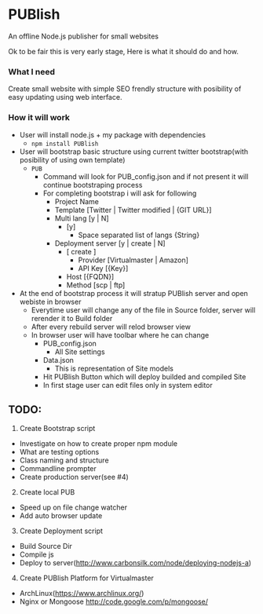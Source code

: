 PUBlish
=======

An offline Node.js publisher for small websites  

Ok to be fair this is very early stage, Here is what it should do and how.  

### What I need

Create small website with simple SEO frendly structure with posibility of easy updating using web interface.

### How it will work

* User will install node.js + my package with dependencies
  * ```npm install PUBlish```
* User will bootstrap basic structure using current twitter bootstrap(with posibility of using own template)
  * ```PUB```
     * Command will look for PUB_config.json and if not present it will continue bootstraping process
     * For completing bootstrap i will ask for following
       * Project Name
       * Template [Twitter | Twitter modified | {GIT URL}]
       * Multi lang [y | N]
         * [y]
             * Space separated list of langs {String}
       * Deployment server [y | create | N]
         * [ create ]
             * Provider [Virtualmaster | Amazon]
             * API Key [{Key}]
         * Host [{FQDN}]
         * Method [scp | ftp]        
* At the end of bootstrap process it will stratup PUBlish server and open webiste in browser
  * Everytime user will change any of the file in Source folder, server will rerender it to Build folder
  * After every rebuild server will relod browser view
  * In browser user will have toolbar where he can change
    * PUB_config.json
      * All Site settings
    * Data.json
      * This is representation of Site models
    * Hit PUBlish Button which will deploy builded and compiled Site
    * In first stage user can edit files only in system editor



## TODO:

1. Create Bootstrap script
  * Investigate on how to create proper npm module
  * What are testing options
  * Class naming and structure
  * Commandline prompter
  * Create production server(see #4)  
  


2. Create local PUB
  * Speed up on file change watcher
  * Add auto browser update  
  


3. Create Deployment script
  * Build Source Dir
  * Compile js
  * Deploy to server(http://www.carbonsilk.com/node/deploying-nodejs-a)  
  

4. Create PUBlish Platform for Virtualmaster
  * ArchLinux(https://www.archlinux.org/)
  * Nginx or Mongoose http://code.google.com/p/mongoose/  
